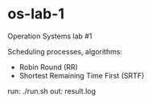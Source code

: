 # os-lab-1
Operation Systems lab #1

Scheduling processes, algorithms:
- Robin Round (RR)
- Shortest Remaining Time First (SRTF)

run: ./run.sh
out: result.log
